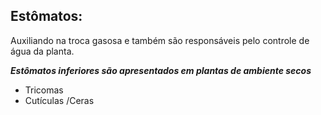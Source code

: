 
## Estômatos:

Auxiliando na troca gasosa e também são responsáveis pelo controle de água da planta.

***Estômatos inferiores são apresentados em plantas de ambiente secos***

- Tricomas
- Cutículas /Ceras 
